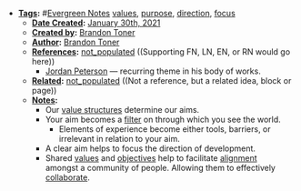 - **[Tags](<Tags.md>):** #[Evergreen Notes](<Evergreen Notes.md>) [values](<values.md>), [purpose](<purpose.md>), [direction](<direction.md>), [focus](<focus.md>)
    - **[Date Created](<Date Created.md>):** [January 30th, 2021](<January 30th, 2021.md>)
    - **[Created by](<Created by.md>):** [Brandon Toner](<Brandon Toner.md>)
    - **[Author](<Author.md>):** [Brandon Toner](<Brandon Toner.md>)
    - **[References](<References.md>):** [not_populated](<not_populated.md>) ((Supporting FN, LN, EN, or RN would go here))
        - [Jordan Peterson](<Jordan Peterson.md>) — recurring theme in his body of works.
    - **[Related](<Related.md>):** [not_populated](<not_populated.md>) ((Not a reference, but a related idea, block or page))
    - **[Notes](<Notes.md>):** 
        - Our [value structures](<value structures.md>) determine our aims.
        - Your aim becomes a [filter](<filter.md>) on through which you see the world.
            - Elements of experience become either tools, barriers, or irrelevant in relation to your aim.
        - A clear aim helps to focus the direction of development. 
        - Shared [values](<values.md>) and [objectives](<objectives.md>) help to facilitate [alignment](<alignment.md>) amongst a community of people. Allowing them to effectively [collaborate]([collaboration](<collaboration.md>)).
